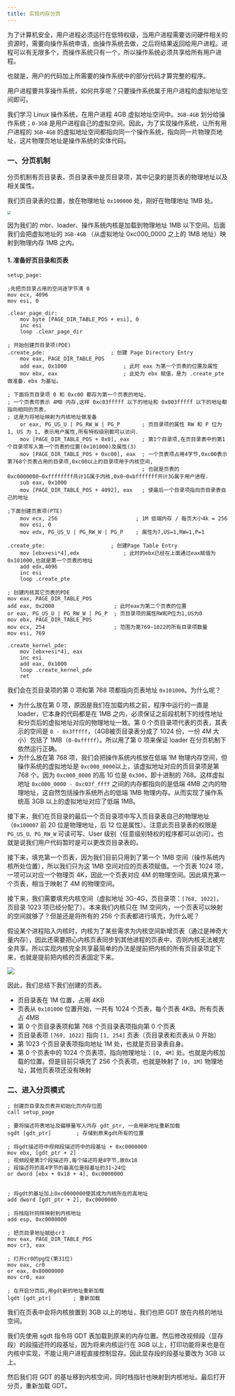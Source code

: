 ```yaml
---
title: 实现内存分页
---
```


为了计算机安全，用户进程必须运行在低特权级，当用户进程需要访问硬件相关的资源时，需要向操作系统申请，由操作系统去做，之后将结果返回给用户进程。进程可以有无限多个，而操作系统只有一个，所以操作系统必须共享给所有用户进程。

也就是，用户的代码加上所需要的操作系统中的部分代码才算完整的程序。

用户进程要共享操作系统，如何共享呢？只要操作系统属于用户进程的虚拟地址空间即可。

我们学习 Linux 操作系统，在用户进程 4GB 虚拟地址空间中。`3GB-4GB` 划分给操作系统；`0-3GB` 是用户进程自己的虚拟空间。因此，为了实现操作系统，让所有用户进程的 `3GB-4GB` 的虚拟地址空间都指向同一个操作系统，指向同一片物理页地址，这片物理页地址是操作系统的实体代码。

### 一、分页机制

分页机制有页目录表，页目录表中是页目录项，其中记录的是页表的物理地址以及相关属性。

我们页目录表的位置，放在物理地址 `0x100000` 处，刚好在物理地址 1MB 处。

<img src="../image/页目录表和页表的关系.png" style="zoom:50%;" />

因为我们的 mbr、loader、操作系统内核是加载到物理地址 1MB 以下空间。后面我们会把虚拟地址的 `3GB-4GB` （从虚拟地址 0xc000_0000 之上的 1MB 地址）映射到物理内存 1MB 之内。

#### 1. 准备好页目录和页表

```
setup_page:

;先把页目录占用的空间逐字节清 0
mov ecx, 4096
mov esi, 0

.clear_page_dir:
    mov byte [PAGE_DIR_TABLE_POS + esi], 0
    inc esi
    loop .clear_page_dir

; 开始创建页目录项(PDE)
.create_pde:				     ; 创建 Page Directory Entry
    mov eax, PAGE_DIR_TABLE_POS
    add eax, 0x1000 			     ; 此时 eax 为第一个页表的位置及属性
    mov ebx, eax				     ; 此处为 ebx 赋值，是为 .create_pte 做准备，ebx 为基址。

; 下面将页目录项 0 和 0xc00 都存为第一个页表的地址，
; 一个页表可表示 4MB 内存,这样 0xc03fffff 以下的地址和 0x003fffff 以下的地址都指向相同的页表，
; 这是为将地址映射为内核地址做准备
    or eax, PG_US_U | PG_RW_W | PG_P	   ; 页目录项的属性 RW 和 P 位为1, US 为 1, 表示用户属性,所有特权级别都可以访问.
    mov [PAGE_DIR_TABLE_POS + 0x0], eax    ; 第1个目录项,在页目录表中的第1个目录项写入第一个页表的位置(0x101000)及属性(3)
    mov [PAGE_DIR_TABLE_POS + 0xc00], eax  ; 一个页表项占用4字节,0xc00表示第768个页表占用的目录项,0xc00以上的目录项用于内核空间,
                                           ; 也就是页表的0xc0000000~0xffffffff共计1G属于内核,0x0~0xbfffffff共计3G属于用户进程.
    sub eax, 0x1000
    mov [PAGE_DIR_TABLE_POS + 4092], eax   ; 使最后一个目录项指向页目录表自己的地址

;下面创建页表项(PTE)
    mov ecx, 256				         ; 1M 低端内存 / 每页大小4k = 256
    mov esi, 0
    mov edx, PG_US_U | PG_RW_W | PG_P	 ; 属性为7,US=1,RW=1,P=1

.create_pte:				     ; 创建Page Table Entry
    mov [ebx+esi*4],edx			     ; 此时的ebx已经在上面通过eax赋值为0x101000,也就是第一个页表的地址 
    add edx,4096
    inc esi
    loop .create_pte

; 创建内核其它页表的PDE
mov eax, PAGE_DIR_TABLE_POS
add eax, 0x2000 		          ; 此时eax为第二个页表的位置
or eax, PG_US_U | PG_RW_W | PG_P  ; 页目录项的属性RW和P位为1,US为0
mov ebx, PAGE_DIR_TABLE_POS
mov ecx, 254			          ; 范围为第769~1022的所有目录项数量
mov esi, 769

.create_kernel_pde:
    mov [ebx+esi*4], eax
    inc esi
    add eax, 0x1000
    loop .create_kernel_pde
    ret
```

我们会在页目录项的第 0 项和第 768 项都指向页表地址 `0x101000`。为什么呢？

- 为什么放在第 0 项，原因是我们在加载内核之前，程序中运行的一直是 loader，它本身的代码都是在 1MB 之内，必须保证之前段机制下的线性地址和分页后的虚拟地址对应的物理地址一致。第 0 个页目录项代表的页表，其表示的空间是 `0 - 0x3fffff`，（4GB被页目录表分成了 1024 份，一份 4M 大小）包括了 1MB（`0-0xfffff`）。所以用了第 0 项来保证 loader 在分页机制下依然运行正确。
- 为什么放在第 768 项，我们会把操作系统内核放在低端 1M 物理内存空间，但操作系统的虚拟地址是 `0xc000_0000`以上，该虚拟地址对应的页目录项是第 768 个。因为 `0xc000_0000` 的高 10 位是 `0x300`，即十进制的 768。这样虚拟地址 `0xc000_0000 - 0xc03f_ffff` 之间的内存都指向的是低端 4MB 之内的物理地址，这自然包括操作系统所占的低端 1MB 物理内存。从而实现了操作系统高 3GB 以上的虚拟地址对应了低端 1MB。

接下来，我们在页目录的最后一个页目录项中写入页目录表自己的物理地址（`0x100007` 前 20 位是物理地址，后 12 位是属性）。注意此页目录表的权限是 `PG_US_U、PG_RW_W` 可读可写、User 级别（任意级别特权的程序都可以访问）。也就是说我们用户代码暂时是可以更改页目录表的。

接下来，填充第一个页表，因为我们目前只用到了第一个 1MB 空间（操作系统内核所处位置），所以我们只为这 1MB 空间对应的页表项赋值。一个页表 1024 项，一项可以对应一个物理页 4K，因此一个页表对应 4M 的物理空间。因此填充第一个页表，相当于映射了 4M 的物理空间。

接下来，我们需要填充内核空间（虚拟地址 3G-4G，页目录项：`[768, 1022]`，页目录 1023 项已经分配了）。本来我们内核只在 1M 空间内，一个页表可以映射的空间就够了？但是还是将所有的 256 个页表都进行填充，为什么呢？

假设某个进程陷入内核时，内核为了某些需求为内核空间新增页表（通过是神奇大量内存），因此还需要把心内核页表同步到其他进程的页表中，否则内核无法被完全共享。所以实现内核完全共享最简单的办法是提前把内核的所有页目录项定下来，也就是提前把内核的页表固定下来。

![](../image/二级页表2.png)

因此，我们总结下我们创建的页表。

- 页目录表在 1M 位置，占用 4KB
- 页表从 `0x101000` 位置开始，一共有 1024 个页表，每个页表 4KB。所有页表占 4MB
- 第 0 个页目录表项和第 768 个页目录表项指向第 0 个页表
- 页目录表项 `[769, 1022]` 指向 `[1, 254]` 页表（页目录表和页表从 0 开始）
- 第 1023 个页目录表项指向地址 1M 处，也就是页目录表自身。
- 第 0 个页表中的 1024 个页表项，指向物理地址：`[0, 4M]` 处。也就是内核加载的位置。但是目前只填充了 256 个页表项，也就是映射了 `[0, 1M]` 物理地址，其他页表项还没有映射

### 二、进入分页模式

```
; 创建页目录及页表并初始化页内存位图
call setup_page

; 要将描述符表地址及偏移量写入内存 gdt_ptr, 一会用新地址重新加载
sgdt [gdt_ptr]	      ; 存储到原来gdt所有的位置

; 将gdt描述符中视频段描述符中的段基址 + 0xc0000000
mov ebx, [gdt_ptr + 2]  
; 视频段是第3个段描述符,每个描述符是8字节,故0x18
; 段描述符的高4字节的最高位是段基址的31~24位
or dword [ebx + 0x18 + 4], 0xc0000000 
					      

; 将gdt的基址加上0xc0000000使其成为内核所在的高地址
add dword [gdt_ptr + 2], 0xc0000000

; 将栈指针同样映射到内核地址
add esp, 0xc0000000 

; 把页目录地址赋给cr3
mov eax, PAGE_DIR_TABLE_POS
mov cr3, eax

; 打开cr0的pg位(第31位)
mov eax, cr0
or eax, 0x80000000
mov cr0, eax

; 在开启分页后,用gdt新的地址重新加载
lgdt [gdt_ptr]       ; 重新加载
```

我们在页表中会将内核放置到 3GB 以上的地址，我们也把 GDT 放在内核的地址空间。

我们先使用 sgdt 指令将 GDT 表加载到原来的内存位置。然后修改视频段（显存段）的段描述符的段基址，因为将来内核运行在 3GB 以上，打印功能将来也是在内核中实现，不能让用户进程直接控制显存。因此显存段的段基址要改为 3GB 以上。

然后我们将 GDT 的基址移到内核空间，同时栈指针也映射到内核地址。最后打开分页，重新加载 GDT。

